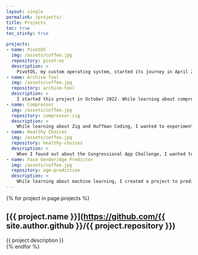 ```yaml
---
layout: single
permalink: /projects/
title: Projects
toc: true
toc_sticky: true

projects:
- name: PivotOS
  img: /assets/coffee.jpg
  repository: pivot-os
  description: >
    PivotOS, my custom operating system, started its journey in April 2023. After going to multiple iterations and multiple programming languages, I finally settled on Assembly and C. It has many features, such as a memory manager, multitasking and multiprocessing. It has taught me a lot about low level programming, memory, and debugging. As of right now, I am still interested in implementing more features in my operating system.
- name: Archive Tool
  img: /assets/coffee.jpg
  repository: archive-tool
  description: >
    I started this project in October 2022. While learning about compression algorithms and CMake, I decided to create a tool like tar, that would take in a directory and compress it to a file. It is written in C and while it is a small project, it taught me a lot about compression and archiving tools.
- name: Compressor
  img: /assets/coffee.jpg
  repository: compressor-zig
  description: >
    While learning about Zig and Huffman Coding, I wanted to experiment with it. Huffman Coding works by representing each byte as a combination of bits, so if a file uses the same characters multiple times, they can be represented by less than 8 bits. Through this project, I learned a lot about compression algorithms.
- name: Healthy Choices
  img: /assets/coffee.jpg
  repository: healthy-choices
  description: >
    When I found out about the Congressional App Challenge, I wanted to try it and see how I did. Because diabetes runs through my family, I wanted to make an app that handled the work that my parents did to decide what foods to eat. As a result, I ended up with an app called Healthy Choices that calculates the number of carbohydrates for all different types of food.
- name: Face Gender/Age Predictor
  img: /assets/coffee.jpg
  repository: age-prediction
  description: >
    While learning about machine learning, I created a project to predict the age and gender from a face. It uses the UTKFace dataset, which contains faces with all the information about them. This project had an accuracy of ~80%.
---
```


{% for project in page.projects %}
## [{{ project.name }}](https://github.com/{{ site.author.github }}/{{ project.repository }})
<!-- <img src="{{ project.img }}" width=300 class="{% cycle 'align-left', 'align-right' %}"> -->
<div class="projects-div">{{ project.description }}</div>
{% endfor %}